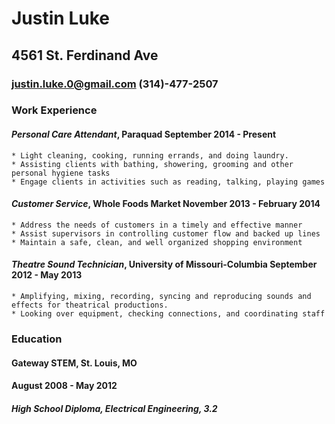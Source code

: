 # 					Justin Luke
##		 		4561 St. Ferdinand Ave
###		 justin.luke.0@gmail.com	(314)-477-2507


### Work Experience

#### _Personal Care Attendant_, **Paraquad**				September 2014 - Present
	* Light cleaning, cooking, running errands, and doing laundry.
	* Assisting clients with bathing, showering, grooming and other personal hygiene tasks
	* Engage clients in activities such as reading, talking, playing games


#### _Customer Service_, **Whole Foods Market**		  		November 2013 - February 2014
	* Address the needs of customers in a timely and effective manner
	* Assist supervisors in controlling customer flow and backed up lines
	* Maintain a safe, clean, and well organized shopping environment

#### _Theatre Sound Technician_, **University of Missouri-Columbia**		September 2012 - May 2013

	* Amplifying, mixing, recording, syncing and reproducing sounds and effects for theatrical productions.	
	* Looking over equipment, checking connections, and coordinating staff

### Education

#### Gateway STEM, St. Louis, MO

#### August 2008 - May 2012
##### High School Diploma, _Electrical Engineering_, 3.2







